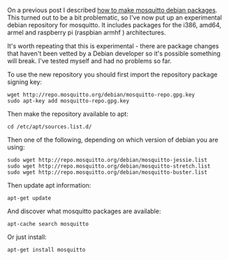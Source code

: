 <!--
.. title: Mosquitto Debian repository
.. slug: mosquitto-debian-repository
.. date: 2013-01-10 22:43:37
.. tags: Packaging
.. category:
.. link:
.. description:
.. type: text
-->

On a previous post I described [how to make mosquitto debian packages]. This
turned out to be a bit problematic, so I've now put up an experimental debian
repository for mosquitto. It includes packages for the i386, amd64, armel and
raspberry pi (raspbian armhf ) architectures.

It's worth repeating that this is experimental - there are package changes that
haven't been vetted by a Debian developer so it's possible something will
break. I've tested myself and had no problems so far.

To use the new repository you should first import the repository package
signing key:

```
wget http://repo.mosquitto.org/debian/mosquitto-repo.gpg.key
sudo apt-key add mosquitto-repo.gpg.key
```

Then make the repository available to apt:

```
cd /etc/apt/sources.list.d/
```

Then one of the following, depending on which version of debian you are using:

```
sudo wget http://repo.mosquitto.org/debian/mosquitto-jessie.list
sudo wget http://repo.mosquitto.org/debian/mosquitto-stretch.list
sudo wget http://repo.mosquitto.org/debian/mosquitto-buster.list
```

Then update apt information:

```
apt-get update
```

And discover what mosquitto packages are available:

```
apt-cache search mosquitto
```

Or just install:

```
apt-get install mosquitto
```

[how to make mosquitto debian packages]: /blog/2012/11/making-mosquitto-packages-for-debian-yourself/
